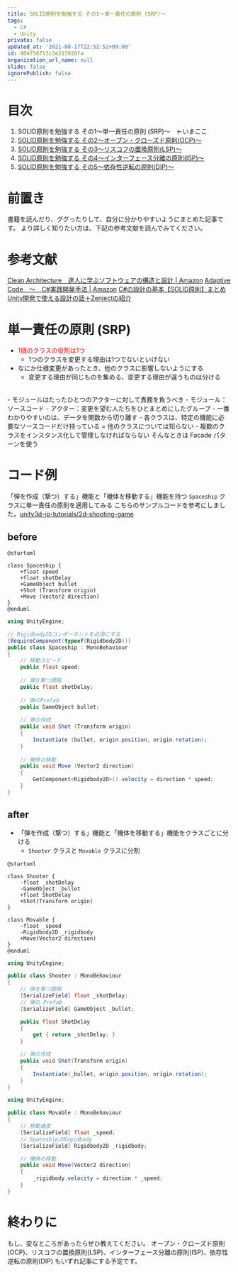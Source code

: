 ```yaml
---
title: SOLID原則を勉強する その1～単一責任の原則 (SRP)～
tags:
  - C#
  - Unity
private: false
updated_at: '2021-08-17T22:52:52+09:00'
id: 904f56713c3e213920fa
organization_url_name: null
slide: false
ignorePublish: false
---
```

# 目次

1. SOLID原則を勉強する その1～単一責任の原則 (SRP)～　←いまここ
2. [SOLID原則を勉強する その2～オープン・クローズド原則(OCP)～](https://qiita.com/riekure/items/41c891c50a868cfd5939)
3. [SOLID原則を勉強する その3～リスコフの置換原則(LSP)～](https://qiita.com/riekure/items/cfc6f8e160ec975153ba)
4. [SOLID原則を勉強する その4～インターフェース分離の原則(ISP)～](https://qiita.com/riekure/items/8b6b8adf641285e22113)
5. [SOLID原則を勉強する その5～依存性逆転の原則(DIP)～](https://qiita.com/riekure/items/ab6b5deb391399944a15)
 
# 前置き

書籍を読んだり、ググったりして、自分に分かりやすいようにまとめた記事です。
より詳しく知りたい方は、下記の参考文献を読んでみてください。

# 参考文献

[Clean Architecture　達人に学ぶソフトウェアの構造と設計 | Amazon](https://www.amazon.co.jp/dp/B07FSBHS2V)
[Adaptive Code　～　C#実践開発手法 | Amazon](https://www.amazon.co.jp/dp/B07DJ2BL4Y)
[C#の設計の基本【SOLID原則】まとめ](https://unity-yuji.xyz/object-oriented-code-design-solid/)
[Unity開発で使える設計の話＋Zenjectの紹介](https://www.slideshare.net/torisoup/unityzenject)

# 単一責任の原則 (SRP)

- <font color="Red">1個のクラスの役割は1つ</font>
    - 1つのクラスを変更する理由は1つでないといけない
- なにか仕様変更があったとき、他のクラスに影響しないようにする
    - 変更する理由が同じものを集める、変更する理由が違うものは分ける  
<br>
- モジュールはたったひとつのアクターに対して責務を負うべき
    - モジュール：ソースコード
    - アクター：変更を望む人たちをひとまとめにしたグループ
- 一番わかりやすいのは、データを関数から切り離す
    - 各クラスは、特定の機能に必要なソースコードだけ持っている = 他のクラスについては知らない
- 複数のクラスをインスタンス化して管理しなければならない
    そんなときは Facade パターンを使う

# コード例

「弾を作成（撃つ）する」機能と「機体を移動する」機能を持つ `Spaceship` クラスに単一責任の原則を適用してみる
こちらのサンプルコードを参考にしました。[unity3d-jp-tutorials/2d-shooting-game](https://github.com/unity3d-jp-tutorials/2d-shooting-game/wiki/%E7%AC%AC04%E5%9B%9E-%E6%95%B5%E3%82%92%E4%BD%9C%E6%88%90%E3%81%97%E3%82%88%E3%81%86)

## before

```plantuml
@startuml

class Spaceship {
    +float speed
    +float shotDelay
    +GameObject bullet
    +Shot (Transform origin)
    +Move (Vector2 direction)
}
@enduml
```

```Spaceship.cs
using UnityEngine;

// Rigidbody2Dコンポーネントを必須にする
[RequireComponent(typeof(Rigidbody2D))]
public class Spaceship : MonoBehaviour
{
    // 移動スピード
    public float speed;
	
    // 弾を撃つ間隔
    public float shotDelay;
	
    // 弾のPrefab
    public GameObject bullet;
    
    // 弾の作成
    public void Shot (Transform origin)
    {
        Instantiate (bullet, origin.position, origin.rotation);
    }
    
    // 機体の移動
    public void Move (Vector2 direction)
    {
        GetComponent<Rigidbody2D>().velocity = direction * speed;
    }
}
```

## after

- 「弾を作成（撃つ）する」機能と「機体を移動する」機能をクラスごとに分ける
    - `Shooter` クラスと `Movable` クラスに分割

```plantuml
@startuml

class Shooter {
    -float _shotDelay
    -GameObject _bullet
    +float ShotDelay
    +Shot(Transform origin)
}

class Movable {
    -float _speed
    -Rigidbody2D _rigidbody
    +Move(Vector2 direction)
}
@enduml
```

```Shooter.cs
using UnityEngine;

public class Shooter : MonoBehaviour
{
    // 弾を撃つ間隔
    [SerializeField] float _shotDelay;
    // 弾の Prefab
    [SerializeField] GameObject _bullet;

    public float ShotDelay
    {
        get { return _shotDelay; }
    }

    // 弾の作成
    public void Shot(Transform origin)
    {
        Instantiate(_bullet, origin.position, origin.rotation);
    }
}
```

```Movable.cs
using UnityEngine;

public class Movable : MonoBehaviour
{
    // 移動速度
    [SerializeField] float _speed;
    // SpaceshipのRigidbody
    [SerializeField] Rigidbody2D _rigidbody;

    // 機体の移動
    public void Move(Vector2 direction)
    {
        _rigidbody.velocity = direction * _speed;
    }
}

```

# 終わりに

もし、変なところがあったらぜひ教えてください。
オープン・クローズド原則(OCP)、リスコフの置換原則(LSP)、インターフェース分離の原則(ISP)、依存性逆転の原則(DIP) もいずれ記事にする予定です。
